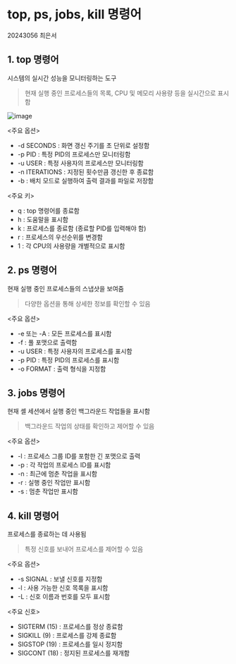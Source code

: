 # top, ps, jobs, kill 명령어
20243056 최은서

## 1. top 명령어
시스템의 실시간 성능을 모니터링하는 도구
> 현재 실행 중인 프로세스들의 목록, CPU 및 메모리 사용량 등을 실시간으로 표시함

![image](https://github.com/kkongkkong-onion/open-source/assets/171305038/0cfa0036-82ca-4087-994a-a82cce369f6c)

<주요 옵션>
* -d SECONDS : 화면 갱신 주기를 초 단위로 설정함
* -p PID : 특정 PID의 프로세스만 모니터링함
* -u USER : 특정 사용자의 프로세스만 모니터링함
* -n ITERATIONS : 지정된 횟수만큼 갱신한 후 종료함
* -b : 배치 모드로 실행하여 출력 결과를 파일로 저장함

 <주요 키>
 * q : top 명령어를 종료함
 * h : 도움말을 표시함
 * k : 프로세스를 종료함 (종료할 PID를 입력해야 함)
 * r : 프로세스의 우선순위를 변경함
 * 1 : 각 CPU의 사용량을 개별적으로 표시함

## 2. ps 명령어
현재 실행 중인 프로세스들의 스냅샷을 보여줌 
> 다양한 옵션을 통해 상세한 정보를 확인할 수 있음

<주요 옵션>
* -e 또는 -A : 모든 프로세스를 표시함
* -f : 풀 포맷으로 출력함
* -u USER : 특정 사용자의 프로세스를 표시함
* -p PID : 특정 PID의 프로세스를 표시함
* -o FORMAT : 출력 형식을 지정함

## 3. jobs 명령어
현재 셸 세션에서 실행 중인 백그라운드 작업들을 표시함
> 백그라운드 작업의 상태를 확인하고 제어할 수 있음

<주요 옵션>
* -l : 프로세스 그룹 ID를 포함한 긴 포맷으로 출력
* -p : 각 작업의 프로세스 ID를 표시함
* -n : 최근에 멈춘 작업을 표시함
* -r : 실행 중인 작업만 표시함
* -s : 멈춘 작업만 표시함

## 4. kill 명령어
프로세스를 종료하는 데 사용됨
> 특정 신호를 보내어 프로세스를 제어할 수 있음

<주요 옵션>
* -s SIGNAL : 보낼 신호를 지정함
* -l : 사용 가능한 신호 목록을 표시함
* -L : 신호 이름과 번호를 모두 표시함

<주요 신호>
* SIGTERM (15) : 프로세스를 정상 종료함
* SIGKILL (9) : 프로세스를 강제 종료함
* SIGSTOP (19) : 프로세스를 일시 정지함
* SIGCONT (18) : 정지된 프로세스를 재개함



